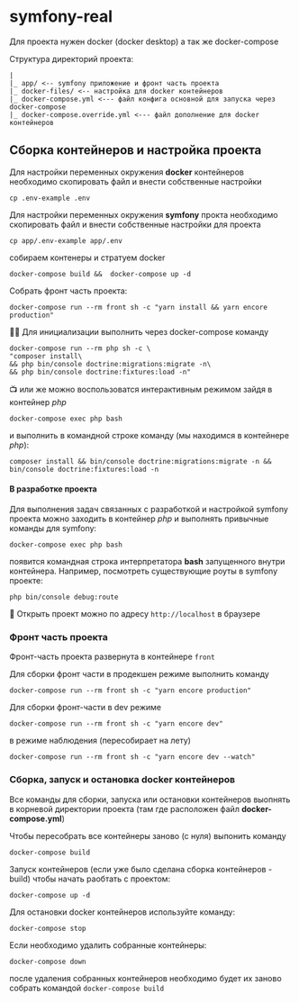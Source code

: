 # symfony-real
Для проекта нужен docker (docker desktop) а так же docker-compose

Структура директорий проекта:
````
|
|_ app/ <-- symfony приложение и фронт часть проекта
|_ docker-files/ <-- настройка для docker контейнеров
|_ docker-compose.yml <--- файл конфига основной для запуска через docker-compose
|_ docker-compose.override.yml <--- файл дополнение для docker контейнеров
````

## Сборка контейнеров и настройка проекта
Для настройки переменных окружения **docker** контейнеров необходимо скопировать файл и внести собственные настройки
```shell
cp .env-example .env
```
Для настройки переменных окружения **symfony** прокта необходимо скопировать файл и внести собственные настройки для проекта
```shell
cp app/.env-example app/.env
```
собираем контенеры и стратуем docker
```shell
docker-compose build &&  docker-compose up -d
```
Собрать фронт часть проекта:
```shell
docker-compose run --rm front sh -c "yarn install && yarn encore production"
```
🏃🏻 Для инициализации выполнить через docker-compose команду
```shell
docker-compose run --rm php sh -c \
"composer install\
&& php bin/console doctrine:migrations:migrate -n\
&& php bin/console doctrine:fixtures:load -n"
```
📺 или же можно воспользоватся интерактивным режимом зайдя в контейнер _php_
```shell
docker-compose exec php bash
```
и выполнить в командной строке команду (мы находимся в контейнере _php_):
```shell
composer install && bin/console doctrine:migrations:migrate -n && bin/console doctrine:fixtures:load -n   
```

#### В разработке проекта
Для выполнения задач связанных с разработкой и настройкой symfony проекта можно заходить в контейнер _php_
и выполнять привычные команды для symfony: 
```shell
docker-compose exec php bash
```
появится командная строка интерпретатора **bash** запущенного внутри контейнера. Например, посмотреть существующие роуты в symfony проекте:
```shell
php bin/console debug:route
```

🚀 Открыть проект можно по адресу `http://localhost` в браузере

### Фронт часть проекта
Фронт-часть проекта развернута в контейнере `front`

Для сборки фронт части в продекшен режиме выполнить команду 
```shell
docker-compose run --rm front sh -c "yarn encore production"
```
Для сборки фронт-части в dev режиме
```shell
docker-compose run --rm front sh -c "yarn encore dev"
```
в режиме наблюдения (пересобирает на лету)
```shell
docker-compose run --rm front sh -c "yarn encore dev --watch"
```
### Сборка, запуск и остановка docker контейнеров
Все команды для сборки, запуска или остановки контейнеров выопнять в корневой директории проекта (там где расположен файл **docker-compose.yml**)

Чтобы пересобрать все контейнеры заново (с нуля) выпонить команду
```shell
docker-compose build
```
Запуск контейнеров (если уже было сделана сборка контейнеров - build) чтобы начать раобтать с проектом:
```shell
docker-compose up -d
```
Для остановки docker контейнеров используйте команду:
```shell
docker-compose stop
```
Если необходимо удалить собранные контейнеры:
```shell
docker-compose down
```
после удаления собранных контейнеров необходимо будет их заново собрать командой `docker-compose build`
